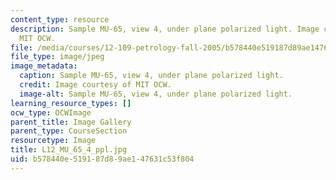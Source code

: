 ```yaml
---
content_type: resource
description: Sample MU-65, view 4, under plane polarized light. Image courtesy of
  MIT OCW.
file: /media/courses/12-109-petrology-fall-2005/b578440e519187d89ae147631c53f804_L12_MU_65_4_ppl.jpg
file_type: image/jpeg
image_metadata:
  caption: Sample MU-65, view 4, under plane polarized light.
  credit: Image courtesy of MIT OCW.
  image-alt: Sample MU-65, view 4, under plane polarized light.
learning_resource_types: []
ocw_type: OCWImage
parent_title: Image Gallery
parent_type: CourseSection
resourcetype: Image
title: L12_MU_65_4_ppl.jpg
uid: b578440e-5191-87d8-9ae1-47631c53f804
---
```

